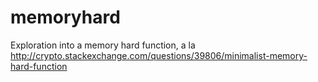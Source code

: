 # memoryhard
Exploration into a memory hard function, a la http://crypto.stackexchange.com/questions/39806/minimalist-memory-hard-function
